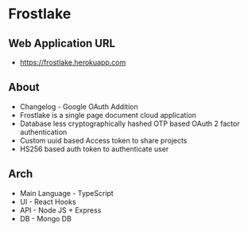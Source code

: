 # Frostlake

## Web Application URL
* https://frostlake.herokuapp.com

## About
* Changelog - Google OAuth Addition
* Frostlake is a single page document cloud application
* Database less cryptographically hashed OTP based OAuth 2 factor authentication
* Custom uuid based Access token to share projects
* HS256 based auth token to authenticate user

## Arch
* Main Language - TypeScript
* UI - React Hooks
* API - Node JS + Express
* DB - Mongo DB